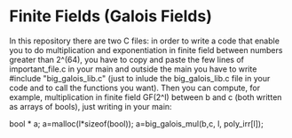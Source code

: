 # Finite Fields (Galois Fields)

In this repository there are two C files: in order to write a code that enable you to do multiplication and exponentiation in 
finite field between numbers greater than 2^(64), you have to copy and paste the few  lines of important_file.c in your main
and outside the main you have to write #include "big_galois_lib.c" (just to inlude the big_galois_lib.c file in your code and
to call the functions you want). Then you can compute, for example, multiplication in finite field GF(2^l) between b and c 
(both written as arrays of bools), just writing in your main: 

bool * a; 
a=malloc(l*sizeof(bool));
a=big_galois_mul(b,c, l, poly_irr[l]);
